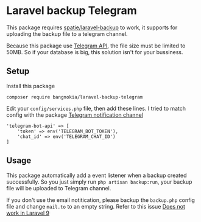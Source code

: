 # Laravel backup Telegram

This package requires [spatie/laravel-backup](https://github.com/spatie/laravel-backup) to work, it supports for uploading the backup file to a telegram channel.

Because this package use [Telegram API](https://core.telegram.org/bots/api#senddocument), the file size must be limited to 50MB. So if your database is big, this solution isn't for your bussiness.

## Setup

Install this package 
```
composer require bangnokia/laravel-backup-telegram
```

Edit your `config/services.php` file, then add these lines. I tried to match config with the package [Telegram notification channel](https://github.com/laravel-notification-channels/telegram)
```
'telegram-bot-api' => [
    'token' => env('TELEGRAM_BOT_TOKEN'),
    'chat_id' => env('TELEGRAM_CHAT_ID')
]
```

## Usage

This package automatically add a event listener when a backup created successfully. So you just simply run `php artisan backup:run`, your backup file will be uploaded to Telegram channel.

If you don't use the email notitication, please backup the `backup.php` config file and change `mail.to` to an empty string. Refer to this issue [Does not work in Laravel 9](https://github.com/bangnokia/laravel-backup-telegram/issues/1)
